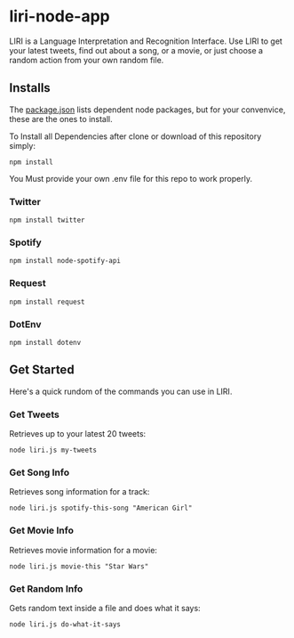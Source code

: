 # liri-node-app

LIRI is a Language Interpretation and Recognition Interface.
Use LIRI to get your latest tweets, find out about a song,
or a movie, or just choose a random action from your own random file.

## Installs

The [package.json](https://github.com/brainchomper/liri-node-app/blob/master/package.json)
lists dependent node packages, but for your convenvice, these are the ones to install.

To Install all Dependencies after clone or download of this repository simply:

`npm install`

You Must provide your own .env file for this repo to work properly. 

### Twitter

`npm install twitter`

### Spotify

`npm install node-spotify-api`

### Request

`npm install request`

### DotEnv

`npm install dotenv`

## Get Started

Here's a quick rundom of the commands you can use in LIRI.

### Get Tweets

Retrieves up to your latest 20 tweets:

`node liri.js my-tweets`

### Get Song Info

Retrieves song information for a track:

`node liri.js spotify-this-song "American Girl"`

### Get Movie Info

Retrieves movie information for a movie:

`node liri.js movie-this "Star Wars"`

### Get Random Info

Gets random text inside a file and does what it says:

`node liri.js do-what-it-says`